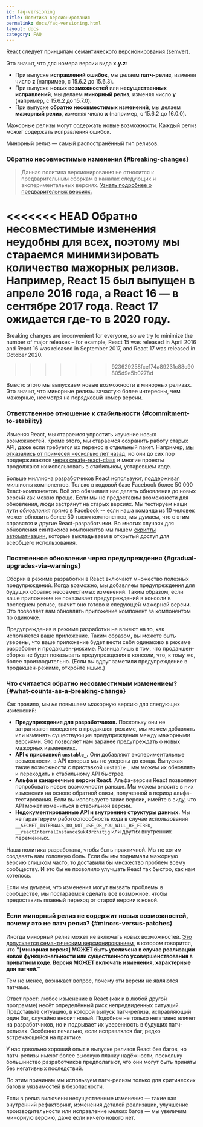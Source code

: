 ```yaml
---
id: faq-versioning
title: Политика версионирования
permalink: docs/faq-versioning.html
layout: docs
category: FAQ
---
```


React следует принципам [семантического версионирования (semver)](https://semver.org/lang/ru/).

Это значит, что для номера версии вида **x.y.z**:

* При выпуске **исправлений ошибок**, мы делаем **патч-релиз**, изменяя число **z** (например, с 15.6.2 до 15.6.3).
* При выпуске **новых возможностей** или **несущественных исправлений**, мы делаем **минорный релиз**, изменяя число **y** (например, с 15.6.2 до 15.7.0).
* При выпуске **обратно несовместимых изменений**, мы делаем **мажорный релиз**, изменяя число **x**  (например, с 15.6.2 до 16.0.0).

Мажорные релизы могут содержать новые возможности. Каждый релиз может содержать исправления ошибок.

Минорный релиз — самый распостранённый тип релизов.

### Обратно несовместимые изменения {#breaking-changes}

> Данная политика версионирования не относится к предварительным сборкам в каналах следующих и экспериментальных версиях. [Узнать подробнее о предварительных версиях.](/docs/release-channels.html)

<<<<<<< HEAD
Обратно несовместимые изменения неудобны для всех, поэтому мы стараемся минимизировать количество мажорных релизов. Например, React 15 был выпущен в апреле 2016 года, а React 16 — в сентябре 2017 года. React 17 ожидается где-то в 2020 году.
=======
Breaking changes are inconvenient for everyone, so we try to minimize the number of major releases – for example, React 15 was released in April 2016 and React 16 was released in September 2017, and React 17 was released in October 2020.
>>>>>>> 923629258fce174a89231c88c90805d9e5b0278d

Вместо этого мы выпускаем новые возможности в минорных релизах. Это значит, что минорные релизы зачастую более интересны, чем мажорные, несмотря на порядковый номер версии.

### Ответственное отношение к стабильности {#commitment-to-stability}

Изменяя React, мы стараемся упростить изучение новых возможностей. Кроме этого, мы стараемся сохранить работу старых API, даже если требуется их перенос в отдельный пакет. Например, [мы отказались от примесей несколько лет назад](/blog/2016/07/13/mixins-considered-harmful.html), но они до сих пор поддерживаются [через create-react-class](/docs/react-without-es6.html#mixins) и многие проекты продолжают их использовать в стабильном, устаревшем коде.

Больше миллиона разработчиков React используют, поддерживая миллионы компонентов. Только в кодовой базе Facebook более 50 000 React-компонентов. Всё это обязывает нас делать обновления до новых версий как можно проще. Если мы не предоставим возможности для обновления, люди застрянут на старых версиях. Мы тестируем наши *пути обновления* прямо в Facebook -- если наша команда из 10 человек может обновить более 50 тысяч компонентов, мы думаем, что с этим справятся и другие React-разработчики. Во многих случаях для обновления синтаксиса компонентов мы пишем [скрипты автоматизации](https://github.com/reactjs/react-codemod), которые выкладываем в открытый доступ для всеобщего использования.

### Постепенное обновление через предупреждения {#gradual-upgrades-via-warnings}

Сборки в режиме разработки в React включают множество полезных предупреждений. Когда возможно, мы добавляем предупреждения для будущих обратно несовместимых изменений. Таким образом, если ваше приложение не показывает предупреждений в консоли в последнем релизе, значит оно готово к следующей мажорной версии. Это позволяет вам обновлять приложение компонент за компонентом по одиночке.

Предупреждения в режиме разработки не влияют на то, как исполняется ваше приложение. Таким образом, вы можете быть уверены, что ваше приложение будет вести себя одинаково в режиме разработки и продакшен-режиме. Разница лишь в том, что продакшен-сборка не будет показывать предупреждения в консоли, что, к тому же, более производительно. (Если вы вдруг заметили предупреждение в продакшен-режиме, откройте ишью.)

### Что считается обратно несовместимым изменением? {#what-counts-as-a-breaking-change}

Как правило, мы *не* повышаем мажорную версию для следующих изменений:

* **Предупреждения для разработчиков.** Поскольку они не затрагивают поведение в продакшен-режиме, мы можем добавлять или изменять существующие предупреждения между мажорными версиями. Это позволяет нам заранее предупреждать о новых мажорных изменениях.
* **API с приставкой `unstable_`.** Они добавляют экспериментальные возможности, в API которых мы не уверены до конца. Выпуская такие возможности с приставкой `unstable_`, мы можем их обновлять и переходить к стабильному API быстрее.
* **Альфа и канареечные версии React.** Альфа-версии React позволяют попробовать новые возможности раньше. Мы можем вносить в них изменения на основе обратной связи, полученной в период альфа-тестирования. Если вы используете такие версии, имейте в виду, что API может измениться в стабильной версии.
* **Недокументированные API и внутренние структуры данных.** Мы не гарантируем работоспособность кода в случае использования `__SECRET_INTERNALS_DO_NOT_USE_OR_YOU_WILL_BE_FIRED`, `__reactInternalInstance$uk43rzhitjg` или других внутренних переменных.

Наша политика разработана, чтобы быть практичной. Мы не хотим создавать вам головную боль. Если бы мы поднимали мажорную версию слишком часто, то доставили бы множество проблем всему сообществу. И это бы не позволило улучшать React так быстро, как нам хотелось.

Если мы думаем, что изменения могут вызвать проблемы в сообществе, мы постараемся сделать всё возможное, чтобы предоставить плавный переход от старой версии к новой.

### Если минорный релиз не содержит новых возможностей, почему это не патч релиз? {#minors-versus-patches}

Иногда минорный релиз может не включать новых возможностей. [Это допускается семантическим версионированием](https://semver.org/lang/ru/#spec-item-7), в котором говорится, что **"[минорная версия] МОЖЕТ быть увеличена в случае реализации новой функциональности или существенного усовершенствования в приватном коде. Версия МОЖЕТ включать изменения, характерные для патчей."**

Тем не менее, возникает вопрос, почему эти версии не являются патчами.

Ответ прост: любое изменение в React (как и в любой другой программе) несёт определённый риск непредвиденных ситуаций. Представьте ситуацию, в которой выпуск патч-релиза, исправляющий один баг, случайно вносит новый. Подобное не только негативно влияет на разработчиков, но и подрывает их уверенность в будущих патч-релизах. Особенно печально, если исправлялся баг, редко встречающийся на практике.

У нас довольно хороший опыт в выпуске релизов React без багов, но патч-релизы имеют более высокую планку надёжности, поскольку большинство разработчиков предполагают, что они могут быть приняты без негативных последствий.

По этим причинам мы используем патч-релизы только для критических багов и уязвимостей в безопасности.

Если в релиз включены несущественные изменения — такие как внутренний рефакторинг, изменения деталей реализации, улучшение производительности или исправление мелких багов — мы увеличим минорную версию, даже если ничего нового нет.
